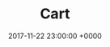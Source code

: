 ---
title: "Cart"
description: "Cart"
slug: "cart"
layout: blocks
date: 2017-11-22 23:00:00 +0000
page_sections:
- template: cart
  block: cart
  headline: Cart
  whatsapp: 6285229009056
  email: hijacket.cs@gmail.com
  rekening:
  - bank: BRI
    name: Akhlis Mujtahid
    nomor: 123456789
  - bank: Mandiri
    name: Akhlis Mujtahid
    nomor: 123456789
  - bank: BNI
    name: Akhlis Mujtahid
    nomor: 123456789
---